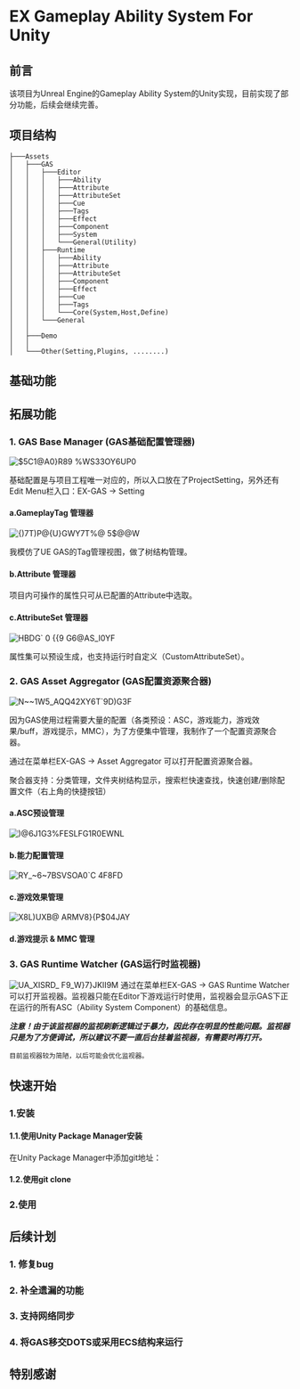 # EX Gameplay Ability System For Unity
## 前言
该项目为Unreal Engine的Gameplay Ability System的Unity实现，目前实现了部分功能，后续会继续完善。
## 项目结构
```
├───Assets
│   ├───GAS
│   │   ├───Editor
│   │   │   ├───Ability
│   │   │   ├───Attribute
│   │   │   ├───AttributeSet
│   │   │   ├───Cue
│   │   │   ├───Tags
│   │   │   ├───Effect
│   │   │   ├───Component
│   │   │   ├───System
│   │   │   └───General(Utility)
│   │   ├───Runtime
│   │   │   ├───Ability
│   │   │   ├───Attribute
│   │   │   ├───AttributeSet
│   │   │   ├───Component
│   │   │   ├───Effect
│   │   │   ├───Cue
│   │   │   ├───Tags
│   │   │   └───Core(System,Host,Define)
│   │   └───General
│   │ 
│   ├───Demo
│   │ 
│   └───Other(Setting,Plugins, ........) 
```
## 基础功能

## 拓展功能
### 1. GAS Base Manager (GAS基础配置管理器)
![$5C1@A0}R89 %WS33OY6UP0](https://github.com/No78Vino/gameplay-ability-system-for-unity/assets/43328860/85f4b1e2-ab3b-4735-8d71-b6623557bf02)

基础配置是与项目工程唯一对应的，所以入口放在了ProjectSetting，另外还有Edit Menu栏入口：EX-GAS -> Setting

#### a.GameplayTag 管理器
![{)7T)P@{U}GWY7T%@ 5$@@W](https://github.com/No78Vino/gameplay-ability-system-for-unity/assets/43328860/d5306afc-82a0-4c3e-a263-280c0088f1ae)

我模仿了UE GAS的Tag管理视图，做了树结构管理。

#### b.Attribute 管理器

项目内可操作的属性只可从已配置的Attribute中选取。

#### c.AttributeSet 管理器
![HBDG` 0 {{9 G6@AS_I0YF](https://github.com/No78Vino/gameplay-ability-system-for-unity/assets/43328860/bc227c91-1dc1-408b-93e6-c93b5936b232)

属性集可以预设生成，也支持运行时自定义（CustomAttributeSet）。

### 2. GAS Asset Aggregator (GAS配置资源聚合器)
![N~~1W5_AQQ42XY6T`9D)G3F](https://github.com/No78Vino/gameplay-ability-system-for-unity/assets/43328860/8f3ab649-fc80-426a-aa44-3a52a9df19c4)

因为GAS使用过程需要大量的配置（各类预设：ASC，游戏能力，游戏效果/buff，游戏提示，MMC），为了方便集中管理，我制作了一个配置资源聚合器。

通过在菜单栏EX-GAS -> Asset Aggregator 可以打开配置资源聚合器。

聚合器支持：分类管理，文件夹树结构显示，搜索栏快速查找，快速创建/删除配置文件（右上角的快捷按钮）
#### a.ASC预设管理
![)@6J1G3%FESLFG$1R0E$WNL](https://github.com/No78Vino/gameplay-ability-system-for-unity/assets/43328860/0cb0b5a9-cfde-44ad-b121-e0077330a02e)
#### b.能力配置管理
![RY_~6~7BSVSOA0`C 4F8FD](https://github.com/No78Vino/gameplay-ability-system-for-unity/assets/43328860/acd53826-d032-49f3-a878-a649f98311a1)
#### c.游戏效果管理
![X8L)UXB@ ARMV8}{P$04JAY](https://github.com/No78Vino/gameplay-ability-system-for-unity/assets/43328860/3442e5f8-fce4-4784-b393-064c15998401)
#### d.游戏提示 & MMC 管理

### 3. GAS Runtime Watcher (GAS运行时监视器)
![UA_XISRD_ F9_W}7}JKII9M](https://github.com/No78Vino/gameplay-ability-system-for-unity/assets/43328860/d1a689a2-5c72-42ec-8d2d-60f005eab899)
通过在菜单栏EX-GAS -> GAS Runtime Watcher 可以打开监视器。监视器只能在Editor下游戏运行时使用，监视器会显示GAS下正在运行的所有ASC（Ability System Component）的基础信息。

__*注意！由于该监视器的监视刷新逻辑过于暴力，因此存在明显的性能问题。监视器只是为了方便调试，所以建议不要一直后台挂着监视器，有需要时再打开。*__

```目前监视器较为简陋，以后可能会优化监视器。```

## 快速开始
### 1.安装
#### 1.1.使用Unity Package Manager安装
在Unity Package Manager中添加git地址：

#### 1.2.使用git clone

### 2.使用


## 后续计划
### 1. 修复bug
### 2. 补全遗漏的功能
### 3. 支持网络同步
### 4. 将GAS移交DOTS或采用ECS结构来运行

## 特别感谢
